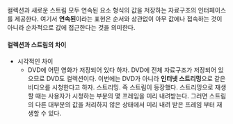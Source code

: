 컬렉션과 새로운 스트림 모두 연속된 요소 형식의 값을 저장하는 자료구조의 인터페이스를 제공한다.
여기서 **연속된**이라는 표현은 순서와 상관없이 아무 값에나 접속하는 것이 아니라 순차적으로 값에 접근한다는 것을 의미한다. 

#### 컬렉션과 스트림의 차이
- 시각적인 차이
	- DVD에 어떤 영화가 저장되어 있다 하자. DVD에 전체 자료구조가 저장되어 있으므로 DVD도 컬렉션이다. 이번에는 DVD가 아니라 **인터넷 스트리밍**으로 같은 비디오를 시청한다고 하자. 스트리밍. 즉 스트림이 등장했다. 스트리밍으로 재생할 때는 사용자가 시청하는 부분의 몇 프레임을 미리 내려받는다. 그러면 스트림의 다른 대부분의 값을 처리하지 않은 상태에서 미리 내려 받은 프레임 부터 재생할 수 있다. 